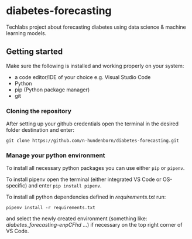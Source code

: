 # diabetes-forecasting
Techlabs project about forecasting diabetes using data science &amp; machine learning models.

## Getting started
Make sure the following is installed and working properly on your system:
- a code editor/IDE of your choice e.g. Visual Studio Code
- Python
- pip (Python package manager)
- git

### Cloning the repository
After setting up your github credentials open the terminal in the desired folder destination and enter:

    git clone https://github.com/n-hundenborn/diabetes-forecasting.git


### Manage your python environment
To install all necessary python packages you can use either `pip` or `pipenv`.

To install pipenv open the terminal (either integrated VS Code or OS-specific) and enter `pip install pipenv`.

To install all python dependencies defined in _requirements.txt_ run:

    pipenv install -r requirements.txt
and select the newly created environment (something like: _diabetes_forecasting-enpCFhd_ ...) if necessary on the top right corner of VS Code.